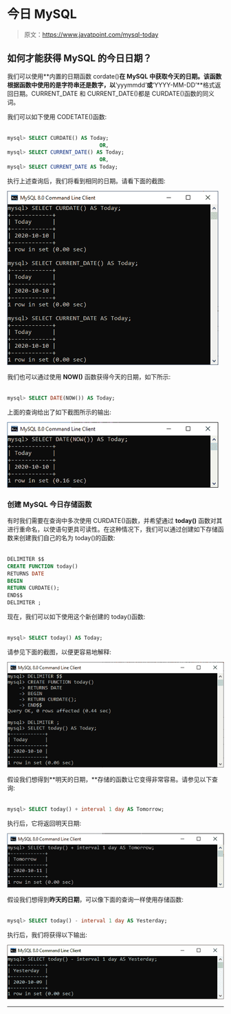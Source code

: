 # 今日 MySQL

> 原文：<https://www.javatpoint.com/mysql-today>

## 如何才能获得 MySQL 的今日日期？

我们可以使用**内置的日期函数 cordate()**在 MySQL 中获取今天的日期。该函数根据函数中使用的是字符串还是数字，以**‘yyymmdd’**或**‘YYYY-MM-DD’**格式返回日期。CURRENT_DATE 和 CURRENT_DATE()都是 CURDATE()函数的同义词。

我们可以如下使用 CODETATE()函数:

```sql

mysql> SELECT CURDATE() AS Today;
                              OR,
mysql> SELECT CURRENT_DATE() AS Today;
                              OR,
mysql> SELECT CURRENT_DATE AS Today;

```

执行上述查询后，我们将看到相同的日期。请看下面的截图:

![MySQL Today](img/4f24da08150eb53cd9c0ace2d8a92771.png)

我们也可以通过使用 **NOW()** 函数获得今天的日期，如下所示:

```sql

mysql> SELECT DATE(NOW()) AS Today;

```

上面的查询给出了如下截图所示的输出:

![MySQL Today](img/b2346297551ef1dc62538c394217e4d0.png)

### 创建 MySQL 今日存储函数

有时我们需要在查询中多次使用 CURDATE()函数，并希望通过 **today()** 函数对其进行重命名，以使语句更具可读性。在这种情况下，我们可以通过创建如下存储函数来创建我们自己的名为 today()的函数:

```sql

DELIMITER $$
CREATE FUNCTION today()
RETURNS DATE
BEGIN
RETURN CURDATE();
END$$
DELIMITER ;

```

现在，我们可以如下使用这个新创建的 today()函数:

```sql

mysql> SELECT today() AS Today;

```

请参见下面的截图，以便更容易地解释:

![MySQL Today](img/5d980df9e94c9bd6f55de018e064eaf7.png)

假设我们想得到**明天的日期，**存储的函数让它变得非常容易。请参见以下查询:

```sql

mysql> SELECT today() + interval 1 day AS Tomorrow;

```

执行后，它将返回明天日期:

![MySQL Today](img/d21e6c358ce73f5ab2eeef46a8a846dd.png)

假设我们想得到**昨天的日期**，可以像下面的查询一样使用存储函数:

```sql

mysql> SELECT today() - interval 1 day AS Yesterday;

```

执行后，我们将获得以下输出:

![MySQL Today](img/909472bfe2b7cab496a6873a9bd8c553.png)

* * *